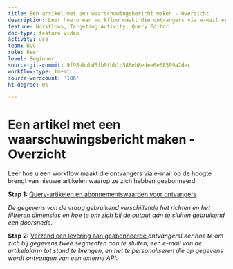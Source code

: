 ```yaml
---
title: Een artikel met een waarschuwingsbericht maken - Overzicht
description: Leer hoe u een workflow maakt die ontvangers via e-mail op de hoogte brengt van nieuwe artikelen waarop ze zich hebben geabonneerd.
feature: Workflows, Targeting Activity, Query Editor
doc-type: feature video
activity: use
team: DOC
role: User
level: Beginner
source-git-commit: 9f95ebbbd5fb9fbb1b586eb8edee6e68599a2dec
workflow-type: tm+mt
source-wordcount: '106'
ht-degree: 0%

---
```


# Een artikel met een waarschuwingsbericht maken - Overzicht

Leer hoe u een workflow maakt die ontvangers via e-mail op de hoogte brengt van nieuwe artikelen waarop ze zich hebben geabonneerd.

**Stap 1:** [Query-artikelen en abonnementswaarden voor ontvangers](/help/tutorial-use-soap-apis/query-articles-and-recipient-subscription-values.md)

*De gegevens van de vraag gebruikend verschillende het richten en het filtreren dimensies en hoe te om zich bij de output aan te sluiten gebruikend een doorsnede.*

**Stap 2:** [Verzend een levering aan geabonneerde ](/help/tutorial-use-soap-apis/send-delivery-to-subscribed-recipients.md)
*ontvangersLeer hoe te om zich bij gegevens twee segmenten aan te sluiten, een e-mail van de artikelalarm tot stand te brengen, en het te personaliseren die op gegevens wordt ontvangen van een externe API.*
